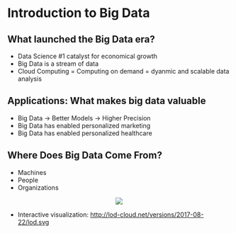 # Introduction to Big Data

## What launched the Big Data era?

* Data Science #1 catalyst for economical growth
* Big Data is a stream of data
* Cloud Computing = Computing on demand = dyanmic and scalable data analysis

## Applications: What makes big data valuable

* Big Data -> Better Models -> Higher Precision
* Big Data has enabled personalized marketing
* Big Data has enabled personalized healthcare

## Where Does Big Data Come From?

* Machines
* People
* Organizations

<p align="center">
  <img src="https://www.i-scoop.eu/wp-content/uploads/2016/07/The-traditional-data-information-knowledge-wisdom-pyramid-source-Mushon.gif" />
</p>

* Interactive visualization: http://lod-cloud.net/versions/2017-08-22/lod.svg
